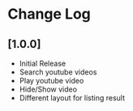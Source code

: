 # Change Log

## [1.0.0]

- Initial Release
- Search youtube videos
- Play youtube video
- Hide/Show video
- Different layout for listing result